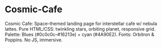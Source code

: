 # Cosmic-Cafe
Cosmic Cafe: Space-themed landing page for interstellar cafe w/ nebula lattes. Pure HTML/CSS: twinkling stars, orbiting planet, responsive grid.  Palette: Blues (#0c0c0c–#16213e) + cyan (#4A90E2). Fonts: Orbitron &amp; Poppins. No JS, immersive.
